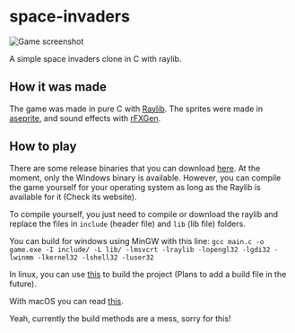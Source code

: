 # space-invaders

![Game screenshot](https://i.imgur.com/2pIu8WM.png)

A simple space invaders clone in C with raylib.

## How it was made

The game was made in pure C with [Raylib](https://www.raylib.com/). The sprites were made in [aseprite](https://www.aseprite.org/), and sound effects with [rFXGen](https://raylibtech.itch.io/rfxgen).

## How to play

There are some release binaries that you can download [here](https://github.com/hugorplobo/space-invaders/releases). At the moment, only the Windows binary is available. However, you can compile the game yourself for your operating system as long as the Raylib is available for it (Check its website).

To compile yourself, you just need to compile or download the raylib and replace the files in `include` (header file) and `lib` (lib file) folders. 

You can build for windows using MinGW with this line: `gcc main.c -o game.exe -I include/ -L lib/ -lmsvcrt -lraylib -lopengl32 -lgdi32 -lwinmm -lkernel32 -lshell32 -luser32`

In linux, you can use [this](https://github.com/raysan5/raylib/wiki/Working-on-GNU-Linux#unity-build---the-simplest-way-to-build-a-project) to build the project (Plans to add a build file in the future).

With macOS you can read [this](https://github.com/raysan5/raylib/wiki/Working-on-macOS).

Yeah, currently the build methods are a mess, sorry for this!
